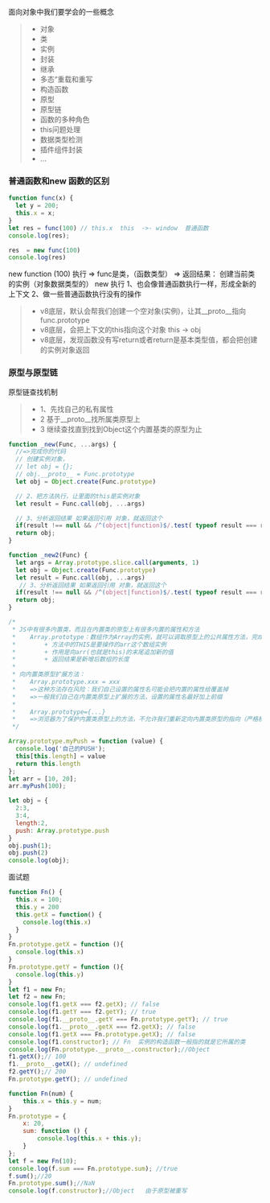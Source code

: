 面向对象中我们要学会的一些概念
>- 对象
>- 类
>- 实例
>- 封装
>- 继承
>- 多态“重载和重写
>- 构造函数
>- 原型
>- 原型链
>- 函数的多种角色
>- this问题处理
>- 数据类型检测
>- 插件组件封装
>- ...

### 普通函数和new 函数的区别

```javascript
function func(x) {
  let y = 200;
  this.x = x; 
}
let res = func(100) // this.x  this  ->- window  普通函数
console.log(res);

res  = new func(100)
console.log(res)
```

new function (100) 执行
=> func是类，（函数类型）
=> 返回结果： 创建当前类的实例（对象数据类型的）
new 执行
1、也会像普通函数执行一样，形成全新的上下文
2、做一些普通函数执行没有的操作
>- v8底层，默认会帮我们创建一个空对象(实例)，让其__proto__指向func.prototype
>- v8底层，会把上下文的this指向这个对象  this -> obj
>- v8底层，发现函数没有写return或者return是基本类型值，都会把创建的实例对象返回

### 原型与原型链
原型链查找机制
>- 1、先找自己的私有属性
>- 2 基于__proto__找所属类原型上
>- 3 继续查找直到找到Object这个内置基类的原型为止

```javascript
function _new(Func, ...args) {
  //=>完成你的代码
  // 创建实例对象，
  // let obj = {};
  // obj.__proto__ = Func.prototype
  let obj = Object.create(Func.prototype)

  // 2、把方法执行，让里面的this是实例对象
  let result = Func.call(obj, ...args)

  // 3、分析返回结果 如果返回引用 对象，就返回这个
  if(result !== null && /^(object|function)$/.test( typeof result === result)) return result;
  return obj;
}

function _new2(Func) {
  let args = Array.prototype.slice.call(arguments, 1)
  let obj = Object.create(Func.prototype)
  let result = Func.call(obj, ...args)
   // 3、分析返回结果 如果返回引用 对象，就返回这个
  if(result !== null && /^(object|function)$/.test( typeof result === result)) return result;
  return obj;
}
```

```javascript
/*
 * JS中有很多内置类，而且在内置类的原型上有很多内置的属性和方法
 *    Array.prototype：数组作为Array的实例，就可以调取原型上的公共属性方法，完成数组的相关操作 => arr.push()：arr基于__proto__原型链的查找机制，找到Array.prototype上的push方法，然后把push方法执行，push方法执行
 *        + 方法中的THIS是要操作的arr这个数组实例
 *        + 作用是向arr(也就是this)的末尾追加新的值
 *        + 返回结果是新增后数组的长度
 *  
 * 向内置类原型扩展方法：
 *    Array.prototype.xxx = xxx
 *    =>这种方法存在风险：我们自己设置的属性名可能会把内置的属性给覆盖掉
 *    =>一般我们自己在内置类原型上扩展的方法，设置的属性名最好加上前缀
 * 
 *    Array.prototype={...}
 *    =>浏览器为了保护内置类原型上的方法，不允许我们重新定向内置类原型的指向（严格模式下会报错）
 */

Array.prototype.myPush = function (value) {
  console.log('自己的PUSH');
  this[this.length] = value
  return this.length
};
let arr = [10, 20];
arr.myPush(100);

let obj = {
  2:3,
  3:4,
  length:2,
  push: Array.prototype.push
}
obj.push(1);
obj.push(2)
console.log(obj);
```

面试题
```javascript
function Fn() {
  this.x = 100;
  this.y = 200
  this.getX = function() {
    console.log(this.x)
  }
}
Fn.prototype.getX = function (){
  console.log(this.x)
}
Fn.prototype.getY = function (){
  console.log(this.y)
}
let f1 = new Fn;
let f2 = new Fn;
console.log(f1.getX === f2.getX); // false
console.log(f1.getY === f2.getY); // true
console.log(f1.__proto__.getY === Fn.prototype.getY); // true
console.log(f1.__proto__.getX === f2.getX); // false
console.log(f1.getX === Fn.prototype.getX); // false
console.log(f1.constructor); // Fn  实例的构造函数一般指的就是它所属的类
console.log(Fn.prototype.__proto__.constructor);//Object
f1.getX();// 100
f1.__proto__.getX(); // undefined
f2.getY();// 200
Fn.prototype.getY(); // undefined
```

```javascript
function Fn(num) {
    this.x = this.y = num;
}
Fn.prototype = {
    x: 20,
    sum: function () {
        console.log(this.x + this.y);
    }
};
let f = new Fn(10);
console.log(f.sum === Fn.prototype.sum); //true
f.sum();//20
Fn.prototype.sum();//NaN
console.log(f.constructor);//Object   由于原型被重写
```